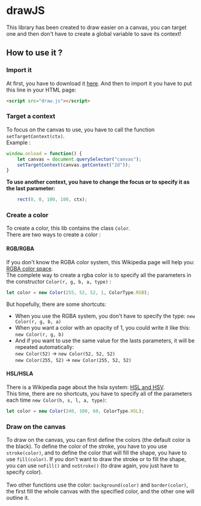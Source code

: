# drawJS
This library has been created to draw easier on a canvas, you can target one and then don't have to create a global variable to save its context!

## How to use it ?
### Import it
At first, you have to download it [here](https://raw.githubusercontent.com/Louis700/drawJS/master/draw.js).
And then to import it you have to put this line in your HTML page:
```html
<script src="draw.js"></script>
```

### Target a context
To focus on the canvas to use, you have to call the function `setTargetContext(ctx)`.<br>
Example : 
```javascript
window.onload = function() {
	let canvas = document.querySelector("canvas");
	setTargetContext(canvas.getContext("2d"));
}
```

<strong>To use another context, you have to change the focus or to specify it as the last parameter:</strong>
	
```javascript
	rect(0, 0, 100, 100, ctx);
```


### Create a color
To create a color, this lib contains the class `Color`.<br>
There are two ways to create a color :

#### RGB/RGBA
If you don't know the RGBA color system, this Wikipedia page will help you: 
[RGBA color space](https://en.wikipedia.org/wiki/RGBA_color_space).<br>
The complete way to create a rgba color is to specify all the parameters in the constructor `Color(r, g, b, a, type)` :
```javascript
let color = new Color(255, 52, 52, 1, ColorType.RGB);
```
But hopefully, there are some shortcuts:
- When you use the RGBA system, you don't have to specify the type: `new Color(r, g, b, a)`
- When you want a color with an opacity of 1, you could write it like this: `new Color(r, g, b)`
- And if you want to use the same value for the lasts parameters, it will be repeated automatically:<br>
`new Color(52)` → `new Color(52, 52, 52)`<br>
`new Color(255, 52)` → `new Color(255, 52, 52)`

#### HSL/HSLA
There is a Wikipedia page about the hsla system: [HSL and HSV](https://en.wikipedia.org/wiki/HSL_and_HSV).<br>
This time, there are no shortcuts, you have to specify all of the parameters each time `new Color(h, s, l, a, type)`:
```javascript
let color = new Color(240, 100, 60, ColorType.HSL);
```

### Draw on the canvas
To draw on the canvas, you can first define the colors (the default color is the black). To define the color of the stroke, you have to you use `stroke(color)`, and to define the color that will fill the shape, you have to use `fill(color)`. If you don't want to draw the stroke or to fill the shape, you can use `noFill()` and `noStroke()` (to draw again, you just have to specify color).<br><br>
Two other functions use the color: `background(color)` and `border(color)`, the first fill the whole canvas with the specified color, and the other one will outline it.
